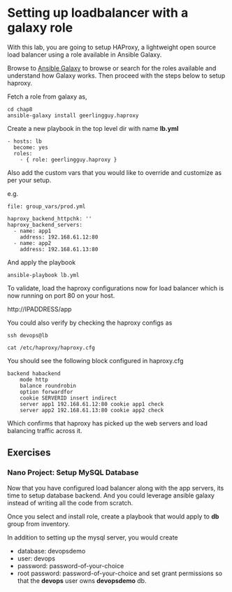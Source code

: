 # Setting up loadbalancer with a galaxy role

With this lab, you are going to setup HAProxy, a lightweight open source load balancer using a role available in Ansible Galaxy.  

Browse to [Ansible Galaxy](https://galaxy.ansible.com/) to browse or search for the roles available and understand how Galaxy works. Then proceed with the steps below to setup haproxy.

Fetch a role from galaxy as,

```
cd chap8
ansible-galaxy install geerlingguy.haproxy
```

Create a new playbook in the top level dir with name **lb.yml**

```
- hosts: lb
  become: yes
  roles:
    - { role: geerlingguy.haproxy }

```

Also add the custom vars that you would like to override and customize as per your setup.

e.g.

`file: group_vars/prod.yml`

```
haproxy_backend_httpchk: ''
haproxy_backend_servers:
  - name: app1
    address: 192.168.61.12:80
  - name: app2
    address: 192.168.61.13:80

```

And apply the playbook

```
ansible-playbook lb.yml
```

To validate, load the haproxy configurations now for load balancer which is now running on port 80 on your host.

http://IPADDRESS/app

You could also verify by checking the haproxy configs as

```
ssh devops@lb

cat /etc/haproxy/haproxy.cfg
```
You should see the following block configured in haproxy.cfg

```
backend habackend
    mode http
    balance roundrobin
    option forwardfor
    cookie SERVERID insert indirect
    server app1 192.168.61.12:80 cookie app1 check
    server app2 192.168.61.13:80 cookie app2 check
```

Which confirms that haproxy has picked up the web servers and load balancing traffic across it.

## Exercises

### Nano Project: Setup MySQL Database
Now that you have configured load balancer along with the app servers, its time to setup database backend. And you could leverage ansible galaxy instead of writing all the code from scratch.  

Once you select and install role, create a playbook that would apply to **db** group from inventory.

In addition to setting up the mysql server, you would create
  * database: devopsdemo
  * user: devops
  * password: password-of-your-choice
  * root password: password-of-your-choice
and set grant permissions so that the **devops** user owns **devopsdemo** db.
